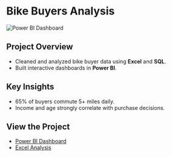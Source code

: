 # Bike Buyers Analysis  

![Power BI Dashboard](images/dashboard_screenshot.png)  

## **Project Overview**  
- Cleaned and analyzed bike buyer data using **Excel** and **SQL**.  
- Built interactive dashboards in **Power BI**.  

## **Key Insights**  
- 65% of buyers commute 5+ miles daily.  
- Income and age strongly correlate with purchase decisions.  

## **View the Project**  
- [Power BI Dashboard](link)  
- [Excel Analysis](bike_buyers_Excel/dashboard.xlsx)
